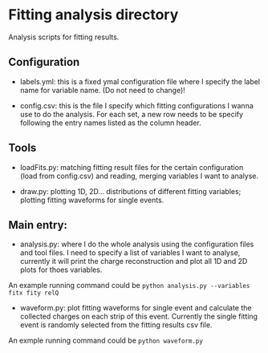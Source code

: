 # Fitting analysis directory

Analysis scripts for fitting results.

## Configuration

- labels.yml: this is a fixed ymal configuration file where I specify the label name for variable name. (Do not need to change)!

- config.csv: this is the file I specify which fitting configurations I wanna use to do the analysis. For each set, a new row needs to be specify following the entry names listed as the column header.

## Tools

- loadFits.py: matching fitting result files for the certain configuration (load from config.csv) and reading, merging variables I want to analyse.

- draw.py: plotting 1D, 2D... distributions of different fitting variables; plotting fitting waveforms for single events.

## Main entry:

- analysis.py: where I do the whole analysis using the configuration files and tool files. I need to specify a list of variables I want to analyse, currently it will print the charge reconstruction and plot all 1D and 2D plots for thoes variables.

An example running command could be `python analysis.py --variables fitx fity relQ`


- waveform.py: plot fitting waveforms for single event and calculate the collected charges on each strip of this event. Currently the single fitting event is randomly selected from the fitting results csv file.

An exmple running command could be `python waveform.py`
